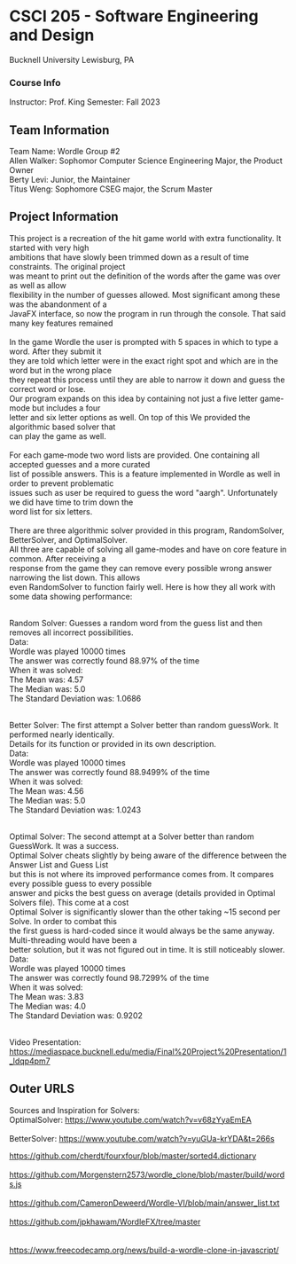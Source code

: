 # CSCI 205 - Software Engineering and Design
Bucknell University
Lewisburg, PA

### Course Info
Instructor: Prof. King
Semester: Fall 2023

## Team Information
Team Name: Wordle Group #2 <br>
Allen Walker: Sophomor Computer Science Engineering Major, the Product Owner <br>
Berty Levi: Junior, the Maintainer <br>
Titus Weng: Sophomore CSEG major, the Scrum Master <br>

## Project Information
This project is a recreation of the hit game world with extra functionality. It started with very high <br>
ambitions that have slowly been trimmed down as a result of time constraints. The original project <br>
was meant to print out the definition of the words after the game was over as well as allow <br>
flexibility in the number of guesses allowed. Most significant among these was the abandonment of a <br>
JavaFX interface, so now the program in run through the console. That said many key features remained <br>
<br>
In the game Wordle the user is prompted with 5 spaces in which to type a word. After they submit it <br>
they are told which letter were in the exact right spot and which are in the word but in the wrong place <br>
they repeat this process until they are able to narrow it down and guess the correct word or lose. <br>
Our program expands on this idea by containing not just a five letter game-mode but includes a four <br>
letter and six letter options as well. On top of this We provided the algorithmic based solver that <br>
can play the game as well. <br>
<br>
For each game-mode two word lists are provided. One containing all accepted guesses and a more curated <br>
list of possible answers. This is a feature implemented in Wordle as well in order to prevent problematic <br>
issues such as user be required to guess the word "aargh". Unfortunately we did have time to trim down the <br>
word list for six letters. <br>
<br>
There are three algorithmic solver provided in this program, RandomSolver, BetterSolver, and OptimalSolver. <br>
All three are capable of solving all game-modes and have on core feature in common. After receiving a <br>
response from the game they can remove every possible wrong answer narrowing the list down. This allows <br>
even RandomSolver to function fairly well. Here is how they all work with some data showing performance: <br>
<br>

Random Solver: Guesses a random word from the guess list and then removes all incorrect possibilities. <br>
Data: <br>
Wordle was played 10000 times <br>
The answer was correctly found 88.97% of the time <br>
When it was solved: <br>
The Mean was: 4.57 <br>
The Median was: 5.0 <br>
The Standard Deviation was: 1.0686 <br>
<br>

Better Solver: The first attempt a Solver better than random guessWork. It performed nearly identically.  <br>
Details for its function or provided in its own description. <br>
Data: <br>
Wordle was played 10000 times <br>
The answer was correctly found 88.9499% of the time <br>
When it was solved: <br>
The Mean was: 4.56 <br>
The Median was: 5.0 <br>
The Standard Deviation was: 1.0243 <br>
<br>

Optimal Solver: The second attempt at a Solver better than random GuessWork. It was a success. <br>
Optimal Solver cheats slightly by being aware of the difference between the Answer List and Guess List <br>
but this is not where its improved performance comes from. It compares every possible guess to every possible <br>
answer and picks the best guess on average (details provided in Optimal Solvers file). This come at a cost <br>
Optimal Solver is significantly slower than the other taking ~15 second per Solve. In order to combat this <br>
the first guess is hard-coded since it would always be the same anyway. Multi-threading would have been a <br>
better solution, but it was not figured out in time. It is still noticeably slower. <br>
Data: <br>
Wordle was played 10000 times <br>
The answer was correctly found 98.7299% of the time <br>
When it was solved: <br>
The Mean was: 3.83 <br>
The Median was: 4.0 <br>
The Standard Deviation was: 0.9202 <br>
<br>

Video Presentation: https://mediaspace.bucknell.edu/media/Final%20Project%20Presentation/1_ldqp4pm7 <br>

## Outer URLS
Sources and Inspiration for Solvers: <br>
OptimalSolver: https://www.youtube.com/watch?v=v68zYyaEmEA <br>
<br>
BetterSolver: https://www.youtube.com/watch?v=yuGUa-krYDA&t=266s <br>


https://github.com/cherdt/fourxfour/blob/master/sorted4.dictionary <br>
<br>
https://github.com/Morgenstern2573/wordle_clone/blob/master/build/words.js <br>
<br>
https://github.com/CameronDeweerd/Wordle-VI/blob/main/answer_list.txt <br>
<br>
https://github.com/jpkhawam/WordleFX/tree/master<br> <br>
<br>
https://www.freecodecamp.org/news/build-a-wordle-clone-in-javascript/ <br>


